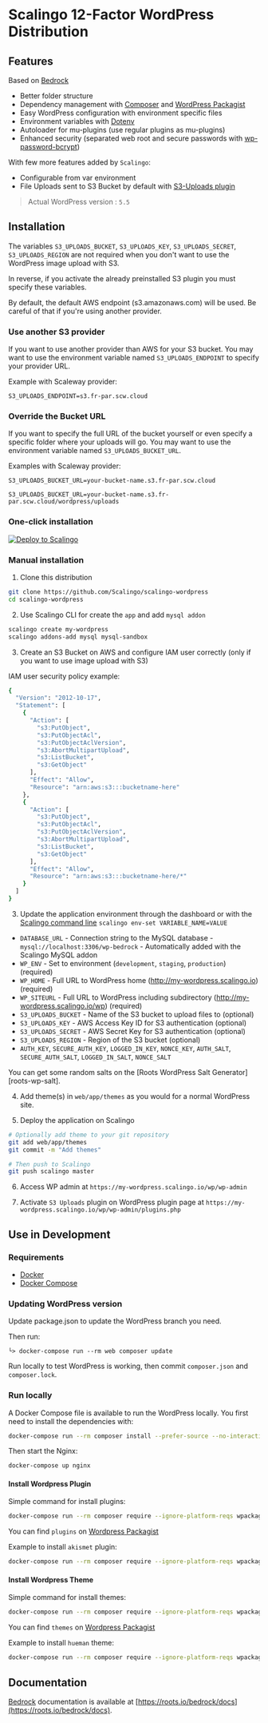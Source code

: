 # Scalingo 12-Factor WordPress Distribution

## Features

Based on [Bedrock](https://roots.io/bedrock/)

* Better folder structure
* Dependency management with [Composer](http://getcomposer.org) and [WordPress Packagist](https://wpackagist.org/)
* Easy WordPress configuration with environment specific files
* Environment variables with [Dotenv](https://github.com/vlucas/phpdotenv)
* Autoloader for mu-plugins (use regular plugins as mu-plugins)
* Enhanced security (separated web root and secure passwords with [wp-password-bcrypt](https://github.com/roots/wp-password-bcrypt))

With few more features added by `Scalingo`:

* Configurable from var environment
* File Uploads sent to S3 Bucket by default with [S3-Uploads plugin](https://github.com/humanmade/S3-Uploads)

> Actual WordPress version : `5.5`

## Installation

The variables `S3_UPLOADS_BUCKET`, `S3_UPLOADS_KEY`, `S3_UPLOADS_SECRET`, `S3_UPLOADS_REGION`
are not required when you don't want to use the WordPress image upload with S3.

In reverse, if you activate the already preinstalled S3 plugin you must specify these variables.

By default, the default AWS endpoint (s3.amazonaws.com) will be used.
Be careful of that if you're using another provider.

### Use another S3 provider

If you want to use another provider than AWS for your S3 bucket.
You may want to use the environment variable named `S3_UPLOADS_ENDPOINT` to specify your provider URL.

Example with Scaleway provider:
```
S3_UPLOADS_ENDPOINT=s3.fr-par.scw.cloud
```

### Override the Bucket URL

If you want to specify the full URL of the bucket yourself or even specify a specific folder where your uploads will go.
You may want to use the environment variable named `S3_UPLOADS_BUCKET_URL`.

Examples with Scaleway provider:
```
S3_UPLOADS_BUCKET_URL=your-bucket-name.s3.fr-par.scw.cloud
```

```
S3_UPLOADS_BUCKET_URL=your-bucket-name.s3.fr-par.scw.cloud/wordpress/uploads
```

### One-click installation

[![Deploy to Scalingo](https://cdn.scalingo.com/deploy/button.svg)](https://my.scalingo.com/deploy?source=https://github.com/Scalingo/scalingo-wordpress)

### Manual installation

1. Clone this distribution

```bash
git clone https://github.com/Scalingo/scalingo-wordpress
cd scalingo-wordpress
```

2. Use Scalingo CLI for create the `app` and add `mysql addon`

```bash
scalingo create my-wordpress
scalingo addons-add mysql mysql-sandbox
```

3. Create an S3 Bucket on AWS and configure IAM user correctly (only if you want to use image upload with S3)

IAM user security policy example:
```bash
{
  "Version": "2012-10-17",
  "Statement": [
    {
      "Action": [
        "s3:PutObject",
        "s3:PutObjectAcl",
        "s3:PutObjectAclVersion",
        "s3:AbortMultipartUpload",
        "s3:ListBucket",
        "s3:GetObject"
      ],
      "Effect": "Allow",
      "Resource": "arn:aws:s3:::bucketname-here"
    },
    {
      "Action": [
        "s3:PutObject",
        "s3:PutObjectAcl",
        "s3:PutObjectAclVersion",
        "s3:AbortMultipartUpload",
        "s3:ListBucket",
        "s3:GetObject"
      ],
      "Effect": "Allow",
      "Resource": "arn:aws:s3:::bucketname-here/*"
    }
  ]
}
```

3. Update the application environment through the dashboard or with the
   [Scalingo command line](http://cli.scalingo.com) `scalingo env-set VARIABLE_NAME=VALUE`

  * `DATABASE_URL` - Connection string to the MySQL database - `mysql://localhost:3306/wp-bedrock` - Automatically added with the Scalingo MySQL addon
  * `WP_ENV` - Set to environment (`development`, `staging`, `production`) (required)
  * `WP_HOME` - Full URL to WordPress home (http://my-wordpress.scalingo.io) (required)
  * `WP_SITEURL` - Full URL to WordPress including subdirectory (http://my-wordpress.scalingo.io/wp) (required)
  * `S3_UPLOADS_BUCKET` - Name of the S3 bucket to upload files to (optional)
  * `S3_UPLOADS_KEY` - AWS Access Key ID for S3 authentication (optional)
  * `S3_UPLOADS_SECRET` - AWS Secret Key for S3 authentication (optional)
  * `S3_UPLOADS_REGION` - Region of the S3 bucket (optional)
  * `AUTH_KEY`, `SECURE_AUTH_KEY`, `LOGGED_IN_KEY`, `NONCE_KEY`, `AUTH_SALT`, `SECURE_AUTH_SALT`, `LOGGED_IN_SALT`, `NONCE_SALT`

  You can get some random salts on the [Roots WordPress Salt Generator][roots-wp-salt].

4. Add theme(s) in `web/app/themes` as you would for a normal WordPress site.

5. Deploy the application on Scalingo

```bash
# Optionally add theme to your git repository
git add web/app/themes
git commit -m "Add themes"

# Then push to Scalingo
git push scalingo master
```

6. Access WP admin at `https://my-wordpress.scalingo.io/wp/wp-admin`

7. Activate `S3 Uploads` plugin on WordPress plugin page at `https://my-wordpress.scalingo.io/wp/wp-admin/plugins.php`

## Use in Development

### Requirements

* [Docker](https://docs.docker.com/install/)
* [Docker Compose](https://docs.docker.com/compose/install/)

### Updating WordPress version

Update package.json to update the WordPress branch you need.

Then run:

```shell
└> docker-compose run --rm web composer update
```

Run locally to test WordPress is working, then commit `composer.json` and `composer.lock`.

### Run locally

A Docker Compose file is available to run the WordPress locally. You first need
to install the dependencies with:

```bash
docker-compose run --rm composer install --prefer-source --no-interaction --ignore-platform-reqs
```

Then start the Nginx:

```bash
docker-compose up nginx
```

#### Install Wordpress Plugin

Simple command for install plugins:
```bash
docker-compose run --rm composer require --ignore-platform-reqs wpackagist-plugin/{PLUGIN_NAME}
```

You can find `plugins` on [Wordpress Packagist](https://wpackagist.org/search?q=&type=plugin&search=)

Example to install `akismet` plugin:
```bash
docker-compose run --rm composer require --ignore-platform-reqs wpackagist-plugin/akismet
```

#### Install Wordpress Theme

Simple command for install themes:
```bash
docker-compose run --rm composer require --ignore-platform-reqs wpackagist-theme/{THEME_NAME}
```

You can find `themes` on [Wordpress Packagist](https://wpackagist.org/search?q=&type=theme&search=)

Example to install `hueman` theme:
```bash
docker-compose run --rm composer require --ignore-platform-reqs wpackagist-theme/hueman
```

## Documentation

[Bedrock](https://roots.io/bedrock/) documentation is available at [https://roots.io/bedrock/docs](https://roots.io/bedrock/docs).
